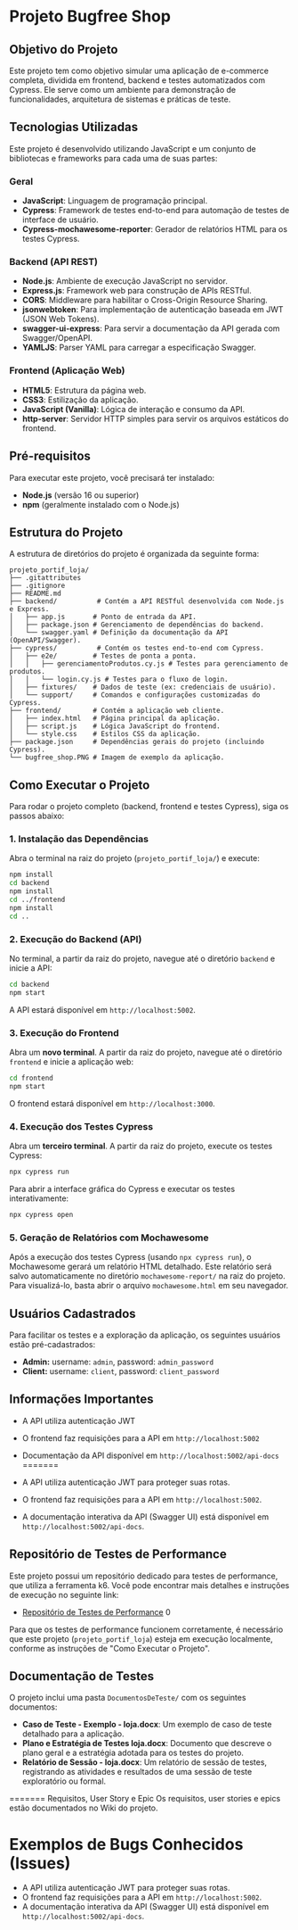 # Projeto Bugfree Shop

## Objetivo do Projeto

Este projeto tem como objetivo simular uma aplicação de e-commerce completa, dividida em frontend, backend e testes automatizados com Cypress. Ele serve como um ambiente para demonstração de funcionalidades, arquitetura de sistemas e práticas de teste.

## Tecnologias Utilizadas

Este projeto é desenvolvido utilizando JavaScript e um conjunto de bibliotecas e frameworks para cada uma de suas partes:

### Geral
- **JavaScript**: Linguagem de programação principal.
- **Cypress**: Framework de testes end-to-end para automação de testes de interface de usuário.
- **Cypress-mochawesome-reporter**: Gerador de relatórios HTML para os testes Cypress.

### Backend (API REST)
- **Node.js**: Ambiente de execução JavaScript no servidor.
- **Express.js**: Framework web para construção de APIs RESTful.
- **CORS**: Middleware para habilitar o Cross-Origin Resource Sharing.
- **jsonwebtoken**: Para implementação de autenticação baseada em JWT (JSON Web Tokens).
- **swagger-ui-express**: Para servir a documentação da API gerada com Swagger/OpenAPI.
- **YAMLJS**: Parser YAML para carregar a especificação Swagger.

### Frontend (Aplicação Web)
- **HTML5**: Estrutura da página web.
- **CSS3**: Estilização da aplicação.
- **JavaScript (Vanilla)**: Lógica de interação e consumo da API.
- **http-server**: Servidor HTTP simples para servir os arquivos estáticos do frontend.

## Pré-requisitos

Para executar este projeto, você precisará ter instalado:

- **Node.js** (versão 16 ou superior)
- **npm** (geralmente instalado com o Node.js)

## Estrutura do Projeto

A estrutura de diretórios do projeto é organizada da seguinte forma:

```
projeto_portif_loja/
├── .gitattributes
├── .gitignore
├── README.md
├── backend/          # Contém a API RESTful desenvolvida com Node.js e Express.
│   ├── app.js       # Ponto de entrada da API.
│   ├── package.json # Gerenciamento de dependências do backend.
│   └── swagger.yaml # Definição da documentação da API (OpenAPI/Swagger).
├── cypress/          # Contém os testes end-to-end com Cypress.
│   ├── e2e/         # Testes de ponta a ponta.
│   │   ├── gerenciamentoProdutos.cy.js # Testes para gerenciamento de produtos.
│   │   └── login.cy.js # Testes para o fluxo de login.
│   ├── fixtures/    # Dados de teste (ex: credenciais de usuário).
│   └── support/     # Comandos e configurações customizadas do Cypress.
├── frontend/        # Contém a aplicação web cliente.
│   ├── index.html   # Página principal da aplicação.
│   ├── script.js    # Lógica JavaScript do frontend.
│   └── style.css    # Estilos CSS da aplicação.
├── package.json     # Dependências gerais do projeto (incluindo Cypress).
└── bugfree_shop.PNG # Imagem de exemplo da aplicação.
```

## Como Executar o Projeto

Para rodar o projeto completo (backend, frontend e testes Cypress), siga os passos abaixo:

### 1. Instalação das Dependências

Abra o terminal na raiz do projeto (`projeto_portif_loja/`) e execute:

```bash
npm install
cd backend
npm install
cd ../frontend
npm install
cd ..
```

### 2. Execução do Backend (API)

No terminal, a partir da raiz do projeto, navegue até o diretório `backend` e inicie a API:

```bash
cd backend
npm start
```

A API estará disponível em `http://localhost:5002`.

### 3. Execução do Frontend

Abra um **novo terminal**. A partir da raiz do projeto, navegue até o diretório `frontend` e inicie a aplicação web:

```bash
cd frontend
npm start
```

O frontend estará disponível em `http://localhost:3000`.

### 4. Execução dos Testes Cypress

Abra um **terceiro terminal**. A partir da raiz do projeto, execute os testes Cypress:

```bash
npx cypress run
```

Para abrir a interface gráfica do Cypress e executar os testes interativamente:

```bash
npx cypress open
```

### 5. Geração de Relatórios com Mochawesome

Após a execução dos testes Cypress (usando `npx cypress run`), o Mochawesome gerará um relatório HTML detalhado. Este relatório será salvo automaticamente no diretório `mochawesome-report/` na raiz do projeto. Para visualizá-lo, basta abrir o arquivo `mochawesome.html` em seu navegador.

## Usuários Cadastrados

Para facilitar os testes e a exploração da aplicação, os seguintes usuários estão pré-cadastrados:

- **Admin:** username: `admin`, password: `admin_password`
- **Client:** username: `client`, password: `client_password`

## Informações Importantes
- A API utiliza autenticação JWT
- O frontend faz requisições para a API em `http://localhost:5002`
- Documentação da API disponível em `http://localhost:5002/api-docs`
=======

- A API utiliza autenticação JWT para proteger suas rotas.
- O frontend faz requisições para a API em `http://localhost:5002`.
- A documentação interativa da API (Swagger UI) está disponível em `http://localhost:5002/api-docs`.

## Repositório de Testes de Performance

Este projeto possui um repositório dedicado para testes de performance, que utiliza a ferramenta k6. Você pode encontrar mais detalhes e instruções de execução no seguinte link:

- [Repositório de Testes de Performance](https://github.com/fabhid23/porti_loja_performance) <mcreference link="https://github.com/fabhid23/porti_loja_performance" index="0">0</mcreference>

Para que os testes de performance funcionem corretamente, é necessário que este projeto (`projeto_portif_loja`) esteja em execução localmente, conforme as instruções de "Como Executar o Projeto".

## Documentação de Testes

O projeto inclui uma pasta `DocumentosDeTeste/` com os seguintes documentos:

- **Caso de Teste - Exemplo - loja.docx**: Um exemplo de caso de teste detalhado para a aplicação.
- **Plano e Estratégia de Testes loja.docx**: Documento que descreve o plano geral e a estratégia adotada para os testes do projeto.
- **Relatório de Sessão - loja.docx**: Um relatório de sessão de testes, registrando as atividades e resultados de uma sessão de teste exploratório ou formal.

=======
Requisitos, User Story e Epic
Os requisitos, user stories e epics estão documentados no Wiki do projeto.

Exemplos de Bugs Conhecidos (Issues)
=======

- A API utiliza autenticação JWT para proteger suas rotas.
- O frontend faz requisições para a API em `http://localhost:5002`.
- A documentação interativa da API (Swagger UI) está disponível em `http://localhost:5002/api-docs`.

